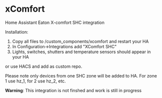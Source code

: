 # xComfort
Home Assistant Eaton X-comfort SHC integration


Installation:
  1. Copy all files to /custom_components/xcomfort and restart your HA
  2. In Configuration->Integrations add "XComfort SHC"
  3. Lights, switches, shutters and temperature sensors should appear in your HA

or use HACS and add as custom repo.

Please note only devices from one SHC zone will be added to HA. For zone 1 use hz_1, for 2 use hz_2, etc.

<b>Warning</b>: This integration is not finshed and work is still in progress
